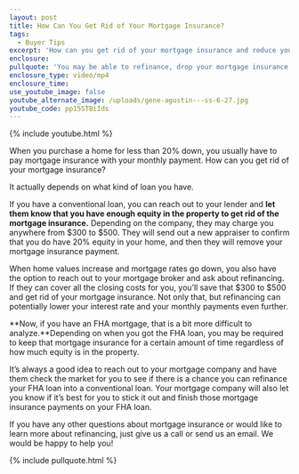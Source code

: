 ```yaml
---
layout: post
title: How Can You Get Rid of Your Mortgage Insurance?
tags:
  - Buyer Tips
excerpt: 'How can you get rid of your mortgage insurance and reduce your monthly payments? Depending on what kind of loan you have, there are a few different options.'
enclosure:
pullquote: 'You may be able to refinance, drop your mortgage insurance, and get a lower interest rate!'
enclosure_type: video/mp4
enclosure_time:
use_youtube_image: false
youtube_alternate_image: /uploads/gene-agustin---ss-6-27.jpg
youtube_code: pp15STBiIds
---
```



{% include youtube.html %}

When you purchase a home for less than 20% down, you usually have to pay mortgage insurance with your monthly payment. How can you get rid of your mortgage insurance?

It actually depends on what kind of loan you have.

If you have a conventional loan, you can reach out to your lender and **let them know that you have enough equity in the property to get rid of the mortgage insurance.** Depending on the company, they may charge you anywhere from $300 to $500. They will send out a new appraiser to confirm that you do have 20% equity in your home, and then they will remove your mortgage insurance payment.

When home values increase and mortgage rates go down, you also have the option to reach out to your mortgage broker and ask about refinancing. If they can cover all the closing costs for you, you’ll save that $300 to $500 and get rid of your mortgage insurance. Not only that, but refinancing can potentially lower your interest rate and your monthly payments even further.

**Now, if you have an FHA mortgage, that is a bit more difficult to analyze.**Depending on when you got the FHA loan, you may be required to keep that mortgage insurance for a certain amount of time regardless of how much equity is in the property.

It’s always a good idea to reach out to your mortgage company and have them check the market for you to see if there is a chance you can refinance your FHA loan into a conventional loan. Your mortgage company will also let you know if it’s best for you to stick it out and finish those mortgage insurance payments on your FHA loan.

If you have any other questions about mortgage insurance or would like to learn more about refinancing, just give us a call or send us an email. We would be happy to help you!

{% include pullquote.html %}